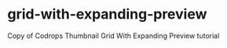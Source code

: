 grid-with-expanding-preview
===========================

Copy of Codrops Thumbnail Grid With Expanding Preview tutorial
